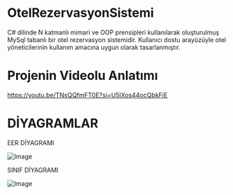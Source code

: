 # OtelRezervasyonSistemi
C# dilinde N katmanlı mimari ve OOP prensipleri kullanılarak oluşturulmuş MySql tabanlı bir otel rezervasyon sistemidir. Kullanıcı dostu arayüzüyle otel yöneticilerinin kullanım amacına uygun olarak tasarlanmıştır.
# Projenin Videolu Anlatımı
https://youtu.be/TNsQQfmFT0E?si=U5lXos44ocQbkFjE
# DİYAGRAMLAR
EER DİYAGRAMI

![Image](https://github.com/user-attachments/assets/8ce71bfd-aed5-4f1f-9532-47eb3c024567)

SINIF DİYAGRAMI

![Image](https://github.com/user-attachments/assets/f1999bc8-f697-4f0f-bce6-0b7c489c0a66)
